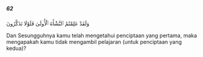 ##### 62

<span class="ayah">وَلَقَدْ عَلِمْتُمُ ٱلنَّشْأَةَ ٱلْأُولَىٰ فَلَوْلَا تَذَكَّرُونَ</span>

<span class="ayah_translation">Dan Sesungguhnya kamu telah mengetahui penciptaan yang pertama, maka mengapakah kamu tidak mengambil pelajaran (untuk penciptaan yang kedua)?</span>
